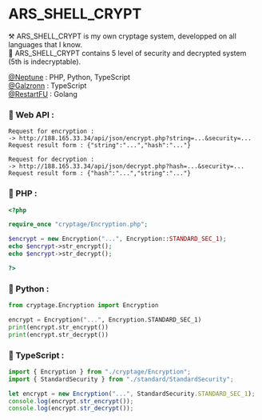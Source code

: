 # ARS_SHELL_CRYPT

⚒ ARS_SHELL_CRYPT is my own cryptage system, developped on all languages that I know.  
🔐 ARS_SHELL_CRYPT contains 5 level of security and decrypted system (5th is indecryptable).  


[@Neptune](https://github.com/Neptune-Dev) : PHP, Python, TypeScript  
[@Galzronn](https://github.com/Galzronn) : TypeScript  
[@RestartFU](https://github.com/RestartFU) : Golang
  
### 📌 Web API :
```
Request for encryption :  
-> http://188.165.33.34/api/json/encrypt.php?string=...&security=...  
Request result form : {"string":"...","hash":"..."}  
  
Request for decryption :  
-> http://188.165.33.34/api/json/decrypt.php?hash=...&security=...  
Request result form : {"hash":"...","string":"..."}
```

### 📌 PHP :
```php
<?php

require_once "cryptage/Encryption.php";

$encrypt = new Encryption("...", Encryption::STANDARD_SEC_1);
echo $encrypt->str_encrypt();
echo $encrypt->str_decrypt();

?>
```
  
### 📌 Python :  
```python
from cryptage.Encryption import Encryption

encrypt = Encryption("...", Encryption.STANDARD_SEC_1)
print(encrypt.str_encrypt())
print(encrypt.str_decrypt())
```
  
### 📌 TypeScript :
```typescript
import { Encryption } from "./cryptage/Encryption";
import { StandardSecurity } from "./standard/StandardSecurity";

let encrypt = new Encryption("...", StandardSecurity.STANDARD_SEC_1);
console.log(encrypt.str_encrypt());
console.log(encrypt.str_decrypt());
```
